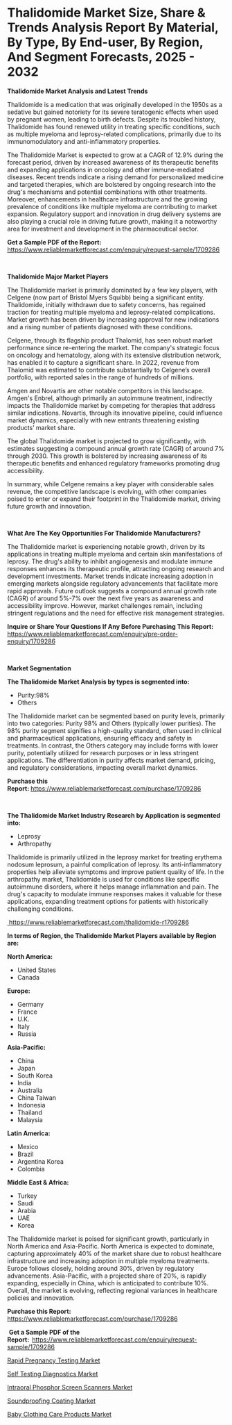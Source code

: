 <p><h1>Thalidomide Market Size, Share & Trends Analysis Report By Material, By Type, By End-user, By Region, And Segment Forecasts, 2025 - 2032</h1></p><p><strong>Thalidomide Market Analysis and Latest Trends</strong></p>
<p><p>Thalidomide is a medication that was originally developed in the 1950s as a sedative but gained notoriety for its severe teratogenic effects when used by pregnant women, leading to birth defects. Despite its troubled history, Thalidomide has found renewed utility in treating specific conditions, such as multiple myeloma and leprosy-related complications, primarily due to its immunomodulatory and anti-inflammatory properties.</p><p>The Thalidomide Market is expected to grow at a CAGR of 12.9% during the forecast period, driven by increased awareness of its therapeutic benefits and expanding applications in oncology and other immune-mediated diseases. Recent trends indicate a rising demand for personalized medicine and targeted therapies, which are bolstered by ongoing research into the drug's mechanisms and potential combinations with other treatments. Moreover, enhancements in healthcare infrastructure and the growing prevalence of conditions like multiple myeloma are contributing to market expansion. Regulatory support and innovation in drug delivery systems are also playing a crucial role in driving future growth, making it a noteworthy area for investment and development in the pharmaceutical sector.</p></p>
<p><strong>Get a Sample PDF of the Report:&nbsp;</strong> <a href="https://www.reliablemarketforecast.com/enquiry/request-sample/1709286?utm_campaign=2011&utm_medium=2&utm_source=Github&utm_content=ia&utm_term=10012025&utm_id=thalidomide">https://www.reliablemarketforecast.com/enquiry/request-sample/1709286</a></p>
<p>&nbsp;</p>
<p><strong>Thalidomide Major Market Players</strong></p>
<p><p>The Thalidomide market is primarily dominated by a few key players, with Celgene (now part of Bristol Myers Squibb) being a significant entity. Thalidomide, initially withdrawn due to safety concerns, has regained traction for treating multiple myeloma and leprosy-related complications. Market growth has been driven by increasing approval for new indications and a rising number of patients diagnosed with these conditions.</p><p>Celgene, through its flagship product Thalomid, has seen robust market performance since re-entering the market. The company's strategic focus on oncology and hematology, along with its extensive distribution network, has enabled it to capture a significant share. In 2022, revenue from Thalomid was estimated to contribute substantially to Celgene’s overall portfolio, with reported sales in the range of hundreds of millions.</p><p>Amgen and Novartis are other notable competitors in this landscape. Amgen's Enbrel, although primarily an autoimmune treatment, indirectly impacts the Thalidomide market by competing for therapies that address similar indications. Novartis, through its innovative pipeline, could influence market dynamics, especially with new entrants threatening existing products’ market share.</p><p>The global Thalidomide market is projected to grow significantly, with estimates suggesting a compound annual growth rate (CAGR) of around 7% through 2030. This growth is bolstered by increasing awareness of its therapeutic benefits and enhanced regulatory frameworks promoting drug accessibility.</p><p>In summary, while Celgene remains a key player with considerable sales revenue, the competitive landscape is evolving, with other companies poised to enter or expand their footprint in the Thalidomide market, driving future growth and innovation.</p></p>
<p>&nbsp;</p>
<p><strong>What Are The Key Opportunities For Thalidomide Manufacturers?</strong></p>
<p><p>The Thalidomide market is experiencing notable growth, driven by its applications in treating multiple myeloma and certain skin manifestations of leprosy. The drug's ability to inhibit angiogenesis and modulate immune responses enhances its therapeutic profile, attracting ongoing research and development investments. Market trends indicate increasing adoption in emerging markets alongside regulatory advancements that facilitate more rapid approvals. Future outlook suggests a compound annual growth rate (CAGR) of around 5%-7% over the next five years as awareness and accessibility improve. However, market challenges remain, including stringent regulations and the need for effective risk management strategies.</p></p>
<p><strong>Inquire or Share Your Questions If Any Before Purchasing This Report:</strong> <a href="https://www.reliablemarketforecast.com/enquiry/pre-order-enquiry/1709286?utm_campaign=2011&utm_medium=2&utm_source=Github&utm_content=ia&utm_term=10012025&utm_id=thalidomide">https://www.reliablemarketforecast.com/enquiry/pre-order-enquiry/1709286</a></p>
<p>&nbsp;</p>
<p><strong>Market Segmentation</strong></p>
<p><strong>The Thalidomide Market Analysis by types is segmented into:</strong></p>
<p><ul><li>Purity:98%</li><li>Others</li></ul></p>
<p><p>The Thalidomide market can be segmented based on purity levels, primarily into two categories: Purity 98% and Others (typically lower purities). The 98% purity segment signifies a high-quality standard, often used in clinical and pharmaceutical applications, ensuring efficacy and safety in treatments. In contrast, the Others category may include forms with lower purity, potentially utilized for research purposes or in less stringent applications. The differentiation in purity affects market demand, pricing, and regulatory considerations, impacting overall market dynamics.</p></p>
<p><strong>Purchase this Report:&nbsp;</strong><a href="https://www.reliablemarketforecast.com/purchase/1709286?utm_campaign=2011&utm_medium=2&utm_source=Github&utm_content=ia&utm_term=10012025&utm_id=thalidomide">https://www.reliablemarketforecast.com/purchase/1709286</a></p>
<p>&nbsp;</p>
<p><strong>The Thalidomide Market Industry Research by Application is segmented into:</strong></p>
<p><ul><li>Leprosy</li><li>Arthropathy</li></ul></p>
<p><p>Thalidomide is primarily utilized in the leprosy market for treating erythema nodosum leprosum, a painful complication of leprosy. Its anti-inflammatory properties help alleviate symptoms and improve patient quality of life. In the arthropathy market, Thalidomide is used for conditions like specific autoimmune disorders, where it helps manage inflammation and pain. The drug's capacity to modulate immune responses makes it valuable for these applications, expanding treatment options for patients with historically challenging conditions.</p></p>
<p><a href="https://www.reliablemarketforecast.com/thalidomide-r1709286?utm_campaign=2011&utm_medium=2&utm_source=Github&utm_content=ia&utm_term=10012025&utm_id=thalidomide">&nbsp;https://www.reliablemarketforecast.com/thalidomide-r1709286</a></p>
<p><strong>In terms of Region, the Thalidomide Market Players available by Region are:</strong></p>
<p>
    <p> <strong> North America: </strong>
        <ul>
            <li>United States</li>
            <li>Canada</li>
        </ul>
        </p> 
    <p> <strong> Europe: </strong>
        <ul>
            <li>Germany</li>
            <li>France</li>
            <li>U.K.</li>
            <li>Italy</li>
            <li>Russia</li>
        </ul>
        </p> 
    <p> <strong> Asia-Pacific: </strong>
        <ul>
            <li>China</li>
            <li>Japan</li>
            <li>South Korea</li>
            <li>India</li>
            <li>Australia</li>
            <li>China Taiwan</li>
            <li>Indonesia</li>
            <li>Thailand</li>
            <li>Malaysia</li>
        </ul>
        </p> 
    <p> <strong> Latin America: </strong>
        <ul>
            <li>Mexico</li>
            <li>Brazil</li>
            <li>Argentina Korea</li>
            <li>Colombia</li>
        </ul>
        </p> 
    <p> <strong> Middle East & Africa: </strong>
        <ul>
            <li>Turkey</li>
            <li>Saudi</li>
            <li>Arabia</li>
            <li>UAE</li>
            <li>Korea</li>
        </ul>
    </p>
    </p>
<p><p>The Thalidomide market is poised for significant growth, particularly in North America and Asia-Pacific. North America is expected to dominate, capturing approximately 40% of the market share due to robust healthcare infrastructure and increasing adoption in multiple myeloma treatments. Europe follows closely, holding around 30%, driven by regulatory advancements. Asia-Pacific, with a projected share of 20%, is rapidly expanding, especially in China, which is anticipated to contribute 10%. Overall, the market is evolving, reflecting regional variances in healthcare policies and innovation.</p></p>
<p><strong>Purchase this Report: </strong><a href="https://www.reliablemarketforecast.com/purchase/1709286?utm_campaign=2011&utm_medium=2&utm_source=Github&utm_content=ia&utm_term=10012025&utm_id=thalidomide">https://www.reliablemarketforecast.com/purchase/1709286</a></p>
<p>&nbsp;<strong>Get a Sample PDF of the Report:&nbsp;&nbsp;</strong><a href="https://www.reliablemarketforecast.com/enquiry/request-sample/1709286?utm_campaign=2011&utm_medium=2&utm_source=Github&utm_content=ia&utm_term=10012025&utm_id=thalidomide">https://www.reliablemarketforecast.com/enquiry/request-sample/1709286</a></p>
<p><strong></strong></p>
<p><p><a href="https://www.linkedin.com/pulse/detailed-rapid-pregnancy-testing-market-report-2025-2032-technology-functions-jtcef?utm_campaign=2011&utm_medium=2&utm_source=Github&utm_content=ia&utm_term=10012025&utm_id=thalidomide">Rapid Pregnancy Testing Market</a></p><p><a href="https://www.linkedin.com/pulse/comprehensive-self-testing-diagnostics-market-report-segmentation-type-kxw1f?utm_campaign=2011&utm_medium=2&utm_source=Github&utm_content=ia&utm_term=10012025&utm_id=thalidomide">Self Testing Diagnostics Market</a></p><p><a href="https://www.linkedin.com/pulse/anticipated-cagr-98-intraoral-phosphor-screen-scanners-market-analysis-kwvef?utm_campaign=2011&utm_medium=2&utm_source=Github&utm_content=ia&utm_term=10012025&utm_id=thalidomide">Intraoral Phosphor Screen Scanners Market</a></p><p><a href="https://www.linkedin.com/pulse/soundproofing-coating-market-characterized-rapid-growth-projected-cagr-jz6zf?utm_campaign=2011&utm_medium=2&utm_source=Github&utm_content=ia&utm_term=10012025&utm_id=thalidomide">Soundproofing Coating Market</a></p><p><a href="https://www.linkedin.com/pulse/in-depth-baby-clothing-care-products-market-report-size-share-growth-apelf?utm_campaign=2011&utm_medium=2&utm_source=Github&utm_content=ia&utm_term=10012025&utm_id=thalidomide">Baby Clothing Care Products Market</a></p></p>